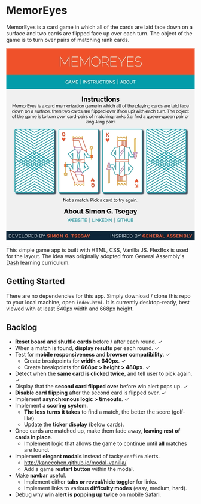 # MemorEyes

MemorEyes is a card game in which all of the cards are laid face down on a surface and two cards are flipped face up over each turn. The object of the game is to turn over pairs of matching rank cards.

<p align="center">
  <img src="./images/memor-eyes.jpg" alt="MemorEyes" />
</p>

This simple game app is built with HTML, CSS, Vanilla JS. FlexBox is used for the layout. The idea was originally adopted from General Assembly's [Dash](https://dash.generalassemb.ly/) learning curriculum.

## Getting Started

There are no dependencies for this app. Simply download / clone this repo to your local machine, open `index.html`. It is currently desktop-ready, best viewed with at least 640px width and 668px height.

## Backlog

* **Reset board and shuffle cards** before / after each round. ✓
* When a match is found, **display results** per each round. ✓
* Test for **mobile responsiveness** and **browser compatibility**. ✓
  * Create breakpoints for **width < 640px**. ✓
  * Create breakpoints for **668px > height > 480px**. ✓
* Detect when the **same card is clicked twice**, and tell user to pick again. ✓
* Display that the **second card flipped over** before win alert pops up. ✓
* **Disable card flipping** after the second card is flipped over. ✓
* Implement **asynchronous logic > timeouts**. ✓
* Implement a **scoring system**.
  * **The less turns it takes** to find a match, the better the score (golf-like).
  * Update the **ticker display** (below cards).
* Once cards are matched up, make them fade away, **leaving rest of cards in place**.
  * Implement logic that allows the game to continue until **all** matches are found.
* Implement **elegant modals** instead of tacky `confirm` alerts.
  * http://kanecohen.github.io/modal-vanilla/
  * Add a game **restart button** within the modal.
* Make **navbar** useful.
  * Implement either **tabs or reveal/hide toggler** for links.
  * Implement links to various **difficulty modes** (easy, medium, hard).
* Debug why **win alert is popping up twice** on mobile Safari.